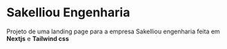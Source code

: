 # Sakelliou Engenharia

Projeto de uma landing page para a empresa Sakelliou engenharia feita em **Nextjs** e **Tailwind css**